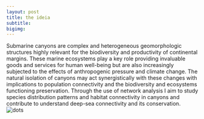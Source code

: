 ```yaml
---
layout: post
title: the ideia
subtitle: 
bigimg:
---
```

Submarine canyons are complex and heterogeneous geomorphologic structures highly relevant for the biodiversity and productivity 
of continental margins. These marine ecosystems play a key role providing invaluable goods and services for human well-being but 
are also increasingly subjected to the effects of anthropogenic pressure and climate change. The natural isolation of canyons may 
act synergistically with these changes with implications to population connectivity and the biodiversity and ecosystems functioning
preservation. Through the use of network analysis I aim to study species distribution patterns and habitat connectivity in canyons
and contribute to understand deep-sea connectivity and its conservation.  
![dots](flopesdematos.github.io/img/0bcb81_0cc2e159f0844411beb6f8c80ea9d22a~mv2.gif)  
